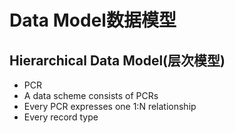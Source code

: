 # Data Model数据模型

## Hierarchical Data Model(层次模型)

- PCR
- A data scheme consists of PCRs
- Every PCR expresses one 1:N relationship
- Every record type 